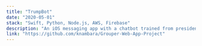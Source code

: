 ```yaml
---
title: "TrumpBot"
date: "2020-05-01"
stack: "Swift, Python, Node.js, AWS, Firebase"
description: "An iOS messaging app with a chatbot trained from president Trump’s transcriptions through DL."
link: "https://github.com/knambara/Grouper-Web-App-Project"
---
```

